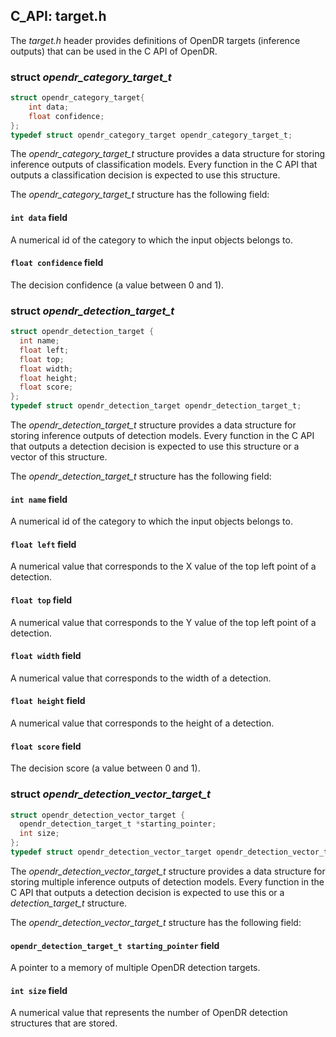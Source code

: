 ## C_API: target.h


The *target.h* header provides definitions of OpenDR targets (inference outputs) that can be used in the C API of OpenDR.

### struct *opendr_category_target_t*
```C
struct opendr_category_target{
    int data;
    float confidence;
};
typedef struct opendr_category_target opendr_category_target_t;
```


The *opendr_category_target_t* structure provides a data structure for storing inference outputs of classification models.
Every function in the C API that outputs a classification decision is expected to use this structure.

The *opendr_category_target_t* structure has the following field:

#### `int data` field

A numerical id of the category to which the input objects belongs to.

#### `float confidence` field

The decision confidence (a value between 0 and 1).


### struct *opendr_detection_target_t*
```C
struct opendr_detection_target {
  int name;
  float left;
  float top;
  float width;
  float height;
  float score;
};
typedef struct opendr_detection_target opendr_detection_target_t;
```


The *opendr_detection_target_t* structure provides a data structure for storing inference outputs of detection models.
Every function in the C API that outputs a detection decision is expected to use this structure or a vector of this structure.

The *opendr_detection_target_t* structure has the following field:

#### `int name` field

A numerical id of the category to which the input objects belongs to.

#### `float left` field

A numerical value that corresponds to the X value of the top left point of a detection.

#### `float top` field

A numerical value that corresponds to the Y value of the top left point of a detection.

#### `float width` field

A numerical value that corresponds to the width of a detection.

#### `float height` field

A numerical value that corresponds to the height of a detection.

#### `float score` field

The decision score (a value between 0 and 1).



### struct *opendr_detection_vector_target_t*
```C
struct opendr_detection_vector_target {
  opendr_detection_target_t *starting_pointer;
  int size;
};
typedef struct opendr_detection_vector_target opendr_detection_vector_target_t;
```


The *opendr_detection_vector_target_t* structure provides a data structure for storing multiple inference outputs of detection models.
Every function in the C API that outputs a detection decision is expected to use this or a *detection_target_t* structure.

The *opendr_detection_vector_target_t* structure has the following field:

#### `opendr_detection_target_t starting_pointer` field

A pointer to a memory of multiple OpenDR detection targets.

#### `int size` field

A numerical value that represents the number of OpenDR detection structures that are stored.
